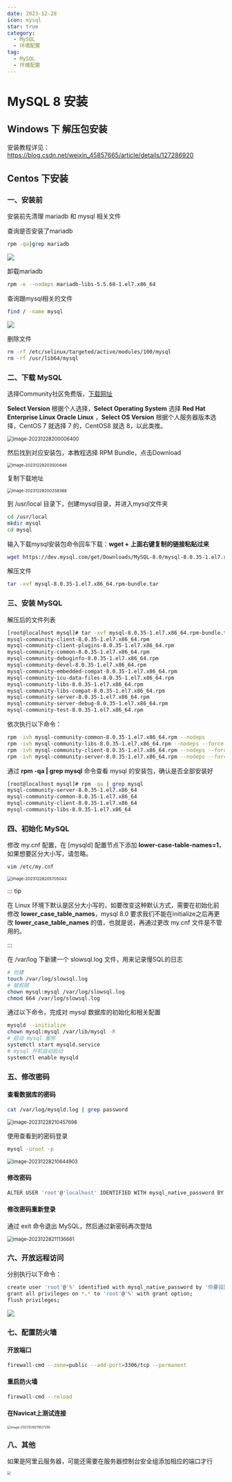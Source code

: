```yaml
---
date: 2023-12-28
icon: mysql
star: true
category:
  - MySQL
  - 环境配置
tag:
  - MySQL
  - 环境配置
---
```


# MySQL 8 安装



## Windows 下 解压包安装

安装教程详见：<https://blog.csdn.net/weixin_45857665/article/details/127286920>



## Centos 下安装

### 一、安装前

安装前先清理 mariadb 和 mysql 相关文件

查询是否安装了mariadb

```sh
rpm -qa|grep mariadb
```

![](http://oss.feny.ink/blogs/images/202312281955470.png) 

卸载mariadb

```sh
rpm -e --nodeps mariadb-libs-5.5.68-1.el7.x86_64
```

查询跟mysql相关的文件

```sh
find / -name mysql
```

![](http://oss.feny.ink/blogs/images/202312281957856.png) 

删除文件

```sh
rm -rf /etc/selinux/targeted/active/modules/100/mysql
rm -rf /usr/lib64/mysql
```

### 二、下载 MySQL

选择Community社区免费版，[下载网址](https://dev.mysql.com/downloads/mysql/)

**Select Version** 根据个人选择，**Select Operating System** 选择 **Red Hat Enterprise Linux Oracle Linux** ，**Select OS Version**  根据个人服务器版本选择，CentOS 7 就选择 7 的，CentOS8 就选 8，以此类推。

<img src="http://oss.feny.ink/blogs/images/202312282000456.png" alt="image-20231228200006400" style="zoom:80%;" /> 

然后找到对应安装包，本教程选择 RPM Bundle，点击Download

<img src="http://oss.feny.ink/blogs/images/202312282035687.png" alt="image-20231228203500646" style="zoom: 67%;" /> 

复制下载地址

<img src="http://oss.feny.ink/blogs/images/202312282002439.png" alt="image-20231228200258388" style="zoom:67%;" />  

到 /usr/local 目录下，创建mysql目录，并进入mysql文件夹

```sh
cd /usr/local
mkdir mysql
cd mysql
```

输入下载mysql安装包命令回车下载：**wget + 上面右键复制的链接粘贴过来**

```sh
wget https://dev.mysql.com/get/Downloads/MySQL-8.0/mysql-8.0.35-1.el7.x86_64.rpm-bundle.tar
```

解压文件

```sh
tar -xvf mysql-8.0.35-1.el7.x86_64.rpm-bundle.tar
```

### 三、安装 MySQL

解压后的文件列表

```sh
[root@localhost mysql]# tar -xvf mysql-8.0.35-1.el7.x86_64.rpm-bundle.tar
mysql-community-client-8.0.35-1.el7.x86_64.rpm
mysql-community-client-plugins-8.0.35-1.el7.x86_64.rpm
mysql-community-common-8.0.35-1.el7.x86_64.rpm
mysql-community-debuginfo-8.0.35-1.el7.x86_64.rpm
mysql-community-devel-8.0.35-1.el7.x86_64.rpm
mysql-community-embedded-compat-8.0.35-1.el7.x86_64.rpm
mysql-community-icu-data-files-8.0.35-1.el7.x86_64.rpm
mysql-community-libs-8.0.35-1.el7.x86_64.rpm
mysql-community-libs-compat-8.0.35-1.el7.x86_64.rpm
mysql-community-server-8.0.35-1.el7.x86_64.rpm
mysql-community-server-debug-8.0.35-1.el7.x86_64.rpm
mysql-community-test-8.0.35-1.el7.x86_64.rpm
```

依次执行以下命令：

```sh
rpm -ivh mysql-community-common-8.0.35-1.el7.x86_64.rpm --nodeps
rpm -ivh mysql-community-libs-8.0.35-1.el7.x86_64.rpm --nodeps --force
rpm -ivh mysql-community-client-8.0.35-1.el7.x86_64.rpm --nodeps --force
rpm -ivh mysql-community-server-8.0.35-1.el7.x86_64.rpm --nodeps --force
```

通过 **rpm -qa | grep mysql** 命令查看 mysql 的安装包，确认是否全部安装好

```sh
[root@localhost mysql]# rpm -qa | grep mysql
mysql-community-server-8.0.35-1.el7.x86_64
mysql-community-common-8.0.35-1.el7.x86_64
mysql-community-client-8.0.35-1.el7.x86_64
mysql-community-libs-8.0.35-1.el7.x86_64
```

### 四、初始化 MySQL

修改 my.cnf 配置，在 [mysqld] 配置节点下添加 **lower-case-table-names=1**，如果想要区分大小写，请忽略。

```sh
vim /etc/my.cnf
```

<img src="http://oss.feny.ink/blogs/images/202312282057089.png" alt="image-20231228205705043" style="zoom:67%;" /> 

::: tip 

在 Linux 环境下默认是区分大小写的，如要改变这种默认方式，需要在初始化前修改 **lower_case_table_names**，mysql 8.0 要求我们不能在initialize之后再更改 **lower_case_table_names** 的值，也就是说，再通过更改 my.cnf 文件是不管用的。

::: 

在 /var/log 下新建一个 slowsql.log 文件，用来记录慢SQL的日志

```sh
# 创建
touch /var/log/slowsql.log
# 赋权限
chown mysql:mysql /var/log/slowsql.log
chmod 664 /var/log/slowsql.log

```

通过以下命令，完成对 mysql 数据库的初始化和相关配置

```sh
mysqld --initialize
chown mysql:mysql /var/lib/mysql -R
# 启动 mysql 服务
systemctl start mysqld.service
# mysql 开机自动启动
systemctl enable mysqld
```

### 五、修改密码

#### 查看数据库的密码

```sh
cat /var/log/mysqld.log | grep password
```

<img src="http://oss.feny.ink/blogs/images/202312282104750.png" alt="image-20231228210457698" style="zoom:80%;" /> 

使用查看到的密码登录

```sh
mysql -uroot -p
```

<img src="http://oss.feny.ink/blogs/images/202312282106935.png" alt="image-20231228210644903" style="zoom:80%;" /> 

#### 修改密码

```sh
ALTER USER 'root'@'localhost' IDENTIFIED WITH mysql_native_password BY '你要设置的密码';
```

#### 修改密码重新登录

通过 exit 命令退出 MySQL，然后通过新密码再次登陆

<img src="http://oss.feny.ink/blogs/images/202312282111702.png" alt="image-20231228211136661" style="zoom: 80%;" /> 

### 六、开放远程访问

分别执行以下命令：

```sh
create user 'root'@'%' identified with mysql_native_password by '你要设置的密码';
grant all privileges on *.* to 'root'@'%' with grant option;
flush privileges;
```

![](http://oss.feny.ink/blogs/images/202312282114411.png) 

### 七、配置防火墙

#### 开放端口

```sh
firewall-cmd --zone=public --add-port=3306/tcp --permanent
```

#### 重启防火墙

```sh
firewall-cmd --reload
```

#### 在Navicat上测试连接

<img src="http://oss.feny.ink/blogs/images/202312282118304.png" alt="image-20231228211827250" style="zoom:50%;" /> 



### 八、其他

如果是阿里云服务器，可能还需要在服务器控制台安全组添加相应的端口才行

<img src="http://oss.feny.ink/blogs/images/202312282137797.png" style="zoom: 50%;" /> 
